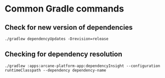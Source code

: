 # Common Gradle commands

## Check for new version of dependencies

    ./gradlew dependencyUpdates -Drevision=release

## Checking for dependency resolution

    ./gradlew :apps:arcane-platform-app:dependencyInsight --configuration runtimeClasspath --dependency dependency-name